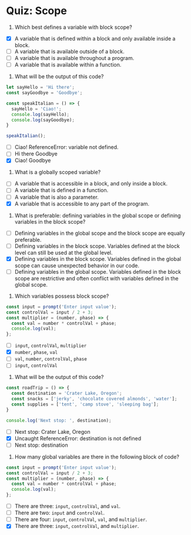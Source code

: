 # Quiz: Scope

1. Which best defines a variable with block scope?

  - [x] A variable that is defined within a block and only available inside a block.
  - [ ] A variable that is available outside of a block.
  - [ ] A variable that is available throughout a program.
  - [ ] A variable that is available within a function.

1. What will be the output of this code?

  ```javascript
  let sayHello = 'Hi there';
  const sayGoodbye = 'Goodbye';

  const speakItalian = () => {
    sayHello = 'Ciao!';
    console.log(sayHello);
    console.log(sayGoodbye);
  }

  speakItalian();
  ```

  - [ ] Ciao!  ReferenceError: variable not defined.
  - [ ] Hi there  Goodbye
  - [x] Ciao!  Goodbye

1. What is a globally scoped variable?

  - [ ] A variable that is accessible in a block, and only inside a block.
  - [ ] A variable that is defined in a function.
  - [ ] A variable that is also a parameter.
  - [x] A variable that is accessible to any part of the program.

1. What is preferable: defining variables in the global scope or defining variables in the block scope?

  - [ ] Defining variables in the global scope and the block scope are equally preferable.
  - [ ] Defining variables in the block scope. Variables defined at the block level can still be used at the global level.
  - [x] Defining variables in the block scope. Variables defined in the global scope can cause unexpected behavior in our code.
  - [ ] Defining variables in the global scope. Variables defined in the block scope are restrictive and often conflict with variables defined in the global scope.

1. Which variables possess block scope?

  ```javascript
  const input = prompt('Enter input value');
  const controlVal = input / 2 + 3;
  const multiplier = (number, phase) => {
    const val = number * controlVal + phase;
    console.log(val);
  };
  ```

  - [ ] `input`, `controlVal`, `multiplier`
  - [x] `number`, `phase`, `val`
  - [ ] `val`, `number`, `controlVal`, `phase`
  - [ ] `input`, `controlVal`

1. What will be the output of this code?

  ```javascript
  const roadTrip = () => {
    const destination = 'Crater Lake, Oregon';
    const snacks = ['jerky', 'chocolate covered almonds', 'water'];
    const supplies = ['tent', 'camp stove', 'sleeping bag'];
  }

  console.log('Next stop: ', destination);
  ```

  - [ ] Next stop: Crater Lake, Oregon
  - [x] Uncaught ReferenceError: destination is not defined
  - [ ] Next stop: destination

1. How many global variables are there in the following block of code?

  ```javascript
  const input = prompt('Enter input value');
  const controlVal = input / 2 + 3;
  const multiplier = (number, phase) => {
    const val = number * controlVal + phase;
    console.log(val);
  };
  ```

  - [ ] There are three: `input`, `controlVal`, and `val`.
  - [ ] There are two: `input` and `controlVal`.
  - [ ] There are four: `input`, `controlVal`, `val`, and `multiplier`.
  - [x] There are three: `input`, `controlVal`, and `multiplier`.

